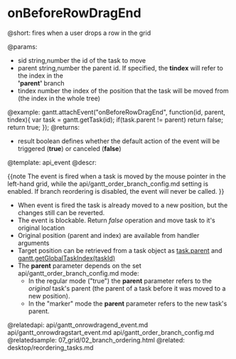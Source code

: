 onBeforeRowDragEnd
=============

@short:
 fires when a user drops a row in the grid
	

@params:
- sid			string,number			the id of the task to move
- parent		string,number			the parent id. If specified, the <b>tindex</b> will  refer to the  index in the <br> <b>'parent'</b> branch
- tindex		number					the index of the position that the task will be moved from <br> (the index in the whole tree)

@example:
gantt.attachEvent("onBeforeRowDragEnd", function(id, parent, tindex){
	var task = gantt.getTask(id);
	if(task.parent != parent)
		return false;
	return true;
});
@returns:  
- result     boolean       defines whether the default action of the event will be triggered (<b>true</b>) or canceled (<b>false</b>) 

@template:	api_event
@descr:

{{note
The event is fired when a task is moved by the mouse pointer in the left-hand grid, while the api/gantt_order_branch_config.md setting is enabled. If branch reordering is disabled, the event will never be called.
}}


- When event is fired the task is already moved to a new position, but the changes still can be reverted.
- The event is blockable. Return *false* operation and move task to it's original location
- Original position (parent and index) are available from handler arguments
- Target position can be retrieved from a task object as [task.parent](desktop/task_tree_operations.md#parentofatask) and [gantt.getGlobalTaskIndex(taskId)](api/gantt_getglobaltaskindex.md)
- The **parent** parameter depends on the set api/gantt_order_branch_config.md mode: 
	- In the regular mode ("true") the **parent** parameter refers to the *original* task's parent (the parent of a task before it was moved to a new position).
	- In the "marker" mode the **parent** parameter refers to the new task's parent.

@relatedapi:
	api/gantt_onrowdragend_event.md
	api/gantt_onrowdragstart_event.md
	api/gantt_order_branch_config.md
@relatedsample:
	07_grid/02_branch_ordering.html
@related:
	desktop/reordering_tasks.md
    
    
